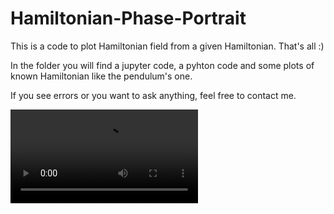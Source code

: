 # Hamiltonian-Phase-Portrait

This is a code to plot Hamiltonian field from a given Hamiltonian.
That's all :)

In the folder you will find a jupyter code, a pyhton code and some plots of known Hamiltonian like the pendulum's one.

If you see errors or you want to ask anything, feel free to contact me.



![Hamiltoniana di Lorenzo](https://github.com/Kiize/Hamiltonian-Phase-Portrait/blob/main/In%20python/Hamiltoniana%20di%20Lorenzo.mp4)
